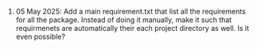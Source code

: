 1. 05 May 2025: Add a main requirement.txt that list all the requirements for all the package. Instead of doing it manually, make it such that requirmenets are automatically their each project directory as well. Is it even possible? 
